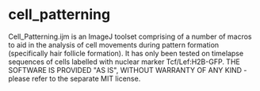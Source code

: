 # cell_patterning
Cell_Patterning.ijm is an ImageJ toolset comprising of a number of macros to aid in the analysis of cell movements during pattern formation (specifically hair follicle formation). It has only been tested on timelapse sequences of cells labelled with nuclear marker Tcf/Lef:H2B-GFP. THE SOFTWARE IS PROVIDED "AS IS", WITHOUT WARRANTY OF ANY KIND - please refer to the separate MIT license.
